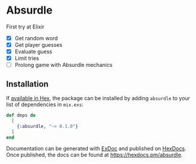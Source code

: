 # Absurdle

First try at Elixir

- [x] Get random word 
- [x] Get player guesses 
- [x] Evaluate guess 
- [x] Limit tries 
- [ ] Prolong game with Absurdle mechanics 

## Installation

If [available in Hex](https://hex.pm/docs/publish), the package can be installed
by adding `absurdle` to your list of dependencies in `mix.exs`:

```elixir
def deps do
  [
    {:absurdle, "~> 0.1.0"}
  ]
end
```

Documentation can be generated with [ExDoc](https://github.com/elixir-lang/ex_doc)
and published on [HexDocs](https://hexdocs.pm). Once published, the docs can
be found at <https://hexdocs.pm/absurdle>.

